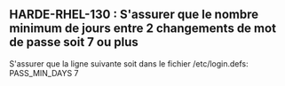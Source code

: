 ## HARDE-RHEL-130 : S'assurer que le nombre minimum de jours entre 2 changements de mot de passe soit 7 ou plus

S'assurer que la ligne suivante soit dans le fichier /etc/login.defs:
PASS_MIN_DAYS 7

